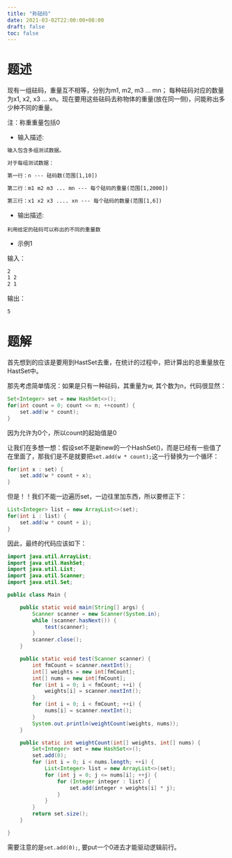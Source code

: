 ```yaml
---
title: "称砝码"
date: 2021-03-02T22:00:00+08:00
draft: false
toc: false
---
```


# 题述

现有一组砝码，重量互不相等，分别为m1, m2, m3 ... mn；
每种砝码对应的数量为x1, x2, x3 ... xn。现在要用这些砝码去称物体的重量(放在同一侧)，问能称出多少种不同的重量。

注：称重重量包括0

- 输入描述:

```txt
输入包含多组测试数据。

对于每组测试数据：

第一行：n --- 砝码数(范围[1,10])

第二行：m1 m2 m3 ... mn --- 每个砝码的重量(范围[1,2000])

第三行：x1 x2 x3 .... xn --- 每个砝码的数量(范围[1,6])
```

- 输出描述:

```
利用给定的砝码可以称出的不同的重量数
```

- 示例1

输入：

```txt
2
1 2
2 1
```

输出：

```txt
5
```


# 题解

首先想到的应该是要用到HastSet去重，在统计的过程中，把计算出的总重量放在HastSet中。

那先考虑简单情况：如果是只有一种砝码，其重量为w, 其个数为n，代码很显然：

```java
Set<Integer> set = new HashSet<>();
for(int count = 0; count <= n; ++count) {
    set.add(w * count);
}
```

因为允许为0个，所以count的起始值是0

让我们在多想一想：假设set不是新new的一个HashSet()，而是已经有一些值了在里面了，那我们是不是就要把`set.add(w * count);`这一行替换为一个循环：

```java
for(int x : set) {
    set.add(w * count + x);
}
```

但是！！我们不能一边遍历set，一边往里加东西，所以要修正下：

```java
List<Integer> list = new ArrayList<>(set);
for(int i : list) {
    set.add(w * count + i);
}
```

因此，最终的代码应该如下：

```java
import java.util.ArrayList;
import java.util.HashSet;
import java.util.List;
import java.util.Scanner;
import java.util.Set;

public class Main {

    public static void main(String[] args) {
        Scanner scanner = new Scanner(System.in);
        while (scanner.hasNext()) {
            test(scanner);
        }
        scanner.close();
    }

    public static void test(Scanner scanner) {
        int fmCount = scanner.nextInt();
        int[] weights = new int[fmCount];
        int[] nums = new int[fmCount];
        for (int i = 0; i < fmCount; ++i) {
            weights[i] = scanner.nextInt();
        }
        for (int i = 0; i < fmCount; ++i) {
            nums[i] = scanner.nextInt();
        }
        System.out.println(weightCount(weights, nums));
    }

    public static int weightCount(int[] weights, int[] nums) {
        Set<Integer> set = new HashSet<>();
        set.add(0);
        for (int i = 0; i < nums.length; ++i) {
            List<Integer> list = new ArrayList<>(set);
            for (int j = 0; j <= nums[i]; ++j) {
                for (Integer integer : list) {
                    set.add(integer + weights[i] * j);
                }
            }
        }
        return set.size();
    }

}
```

需要注意的是`set.add(0);`, 要put一个0进去才能驱动逻辑前行。
